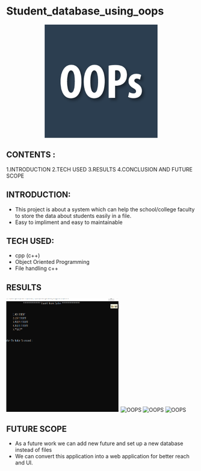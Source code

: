 # Student_database_using_oops

<p align="center">
    <img src="/assets/oops.png" alt="OOPS" width="300"  height="300">
</p>

## CONTENTS :
1.INTRODUCTION
2.TECH USED
3.RESULTS 
4.CONCLUSION AND FUTURE SCOPE

## INTRODUCTION:
- This project is about a system which can help the school/college faculty to store the data about students easily in a file.
- Easy to impliment and easy to maintainable 

## TECH USED:
- cpp (c++)
- Object Oriented Programming
- File handling c++

## RESULTS

 <img src="/assets/pic.png" alt="OOPS" width="300"  height="300">
  <img src="/assets/pic(2).png" alt="OOPS" width="300"  height="300">
   <img src="/assets/pic(3).png" alt="OOPS" width="300"  height="300">
    <img src="/assets/pic(4).png" alt="OOPS" width="300"  height="300">


## FUTURE SCOPE
- As a future work we can add new future and set up a new database instead of files
- We can convert this application into a web application for better reach and UI.
